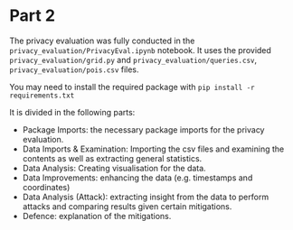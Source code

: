# Part 2 
The privacy evaluation was fully conducted in the `privacy_evaluation/PrivacyEval.ipynb` notebook. It uses the provided `privacy_evaluation/grid.py` and `privacy_evaluation/queries.csv`, `privacy_evaluation/pois.csv` files. 

You may need to install the required package with `pip install -r requirements.txt`

It is divided in the following parts:
* Package Imports: the necessary package imports for the privacy evaluation.
* Data Imports & Examination: Importing the csv files and examining the contents as well as extracting general statistics. 
* Data Analysis: Creating visualisation for the data. 
* Data Improvements: enhancing the data (e.g. timestamps and coordinates)
* Data Analysis (Attack): extracting insight from the data to perform attacks and comparing results given certain mitigations. 
* Defence: explanation of the mitigations.